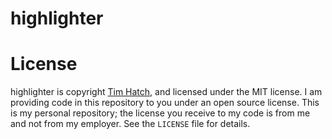 # highlighter



# License

highlighter is copyright [Tim Hatch](https://timhatch.com/), and licensed under
the MIT license.  I am providing code in this repository to you under an open
source license.  This is my personal repository; the license you receive to
my code is from me and not from my employer. See the `LICENSE` file for details.
